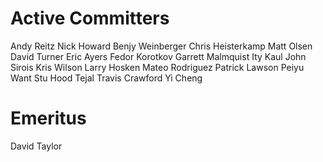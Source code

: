 Active Committers
=================

Andy Reitz
Nick Howard
Benjy Weinberger
Chris Heisterkamp
Matt Olsen
David Turner
Eric Ayers
Fedor Korotkov
Garrett Malmquist
Ity Kaul
John Sirois
Kris Wilson
Larry Hosken
Mateo Rodriguez
Patrick Lawson
Peiyu Want
Stu Hood
Tejal
Travis Crawford
Yi Cheng

Emeritus
========

David Taylor
